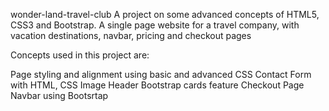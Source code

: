 wonder-land-travel-club
A project on some advanced concepts of HTML5, CSS3 and Bootstrap. A single page website for a travel company, with vacation destinations, navbar, pricing and checkout pages

Concepts used in this project are:

Page styling and alignment using basic and advanced CSS
Contact Form with HTML, CSS
Image Header
Bootstrap cards feature
Checkout Page
Navbar using Bootsrtap
